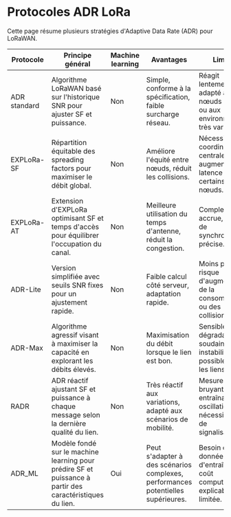 # Protocoles ADR LoRa

Cette page résume plusieurs stratégies d'Adaptive Data Rate (ADR) pour LoRaWAN.

| Protocole | Principe général | Machine learning | Avantages | Limites |
|-----------|-----------------|-----------------|-----------|---------|
| ADR standard | Algorithme LoRaWAN basé sur l'historique SNR pour ajuster SF et puissance. | Non | Simple, conforme à la spécification, faible surcharge réseau. | Réagit lentement, peu adapté aux nœuds mobiles ou aux environnements très variables. |
| EXPLoRa-SF | Répartition équitable des spreading factors pour maximiser le débit global. | Non | Améliore l'équité entre nœuds, réduit les collisions. | Nécessite une coordination centrale, peut augmenter la latence pour certains nœuds. |
| EXPLoRa-AT | Extension d'EXPLoRa optimisant SF et temps d'accès pour équilibrer l'occupation du canal. | Non | Meilleure utilisation du temps d'antenne, réduit la congestion. | Complexité accrue, besoin de synchronisation précise. |
| ADR-Lite | Version simplifiée avec seuils SNR fixes pour un ajustement rapide. | Non | Faible calcul côté serveur, adaptation rapide. | Moins précise, risque d'augmentation de la consommation ou des collisions. |
| ADR-Max | Algorithme agressif visant à maximiser la capacité en explorant les débits élevés. | Non | Maximisation du débit lorsque le lien est bon. | Sensible aux dégradations soudaines, instabilité possible pour les liens faibles. |
| RADR | ADR réactif ajustant SF et puissance à chaque message selon la dernière qualité du lien. | Non | Très réactif aux variations, adapté aux scénarios de mobilité. | Mesures bruyantes entraînant des oscillations, nécessite plus de signalisations. |
| ADR_ML | Modèle fondé sur le machine learning pour prédire SF et puissance à partir des caractéristiques du lien. | Oui | Peut s'adapter à des scénarios complexes, performances potentielles supérieures. | Besoin de données d'entraînement, coût computationnel, explicabilité limitée. |
